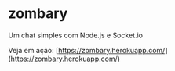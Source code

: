# zombary

Um chat simples com Node.js e Socket.io

Veja em ação: [https://zombary.herokuapp.com/](https://zombary.herokuapp.com/)

